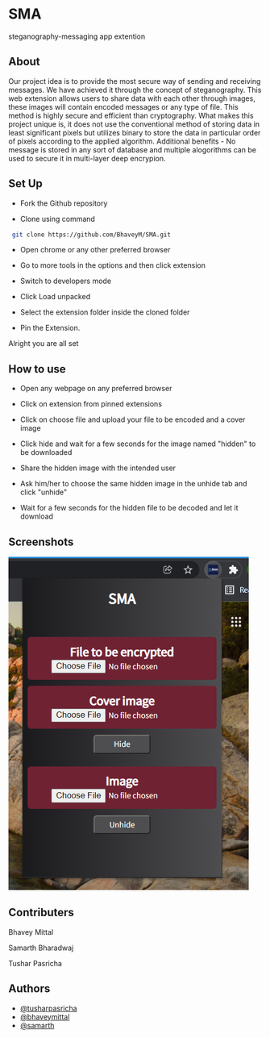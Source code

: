 
# SMA

steganography-messaging app extention

## About

Our project idea is to provide the most secure way of sending and receiving messages. We
have achieved it through the concept of steganography. This web extension allows users to 
share data with each other through images, these images will contain encoded messages or
any type of file. This method is highly secure and efficient than cryptography.
What makes this project unique is, it does not use the conventional method of storing
data in least significant pixels but utilizes binary to store the data in particular order of 
pixels according to the applied algorithm. Additional benefits - No message is stored in any 
sort of database and multiple alogorithms can be used to secure it in multi-layer deep encrypion.


## Set Up


- Fork the Github repository

- Clone using command
```bash
 git clone https://github.com/BhaveyM/SMA.git
```

- Open chrome or any other preferred browser

- Go to more tools in the options and then click extension

- Switch to developers mode

- Click Load unpacked

- Select the extension folder inside the cloned folder

- Pin the Extension.

Alright you are all set


## How to use

- Open any webpage on any preferred browser

- Click on extension from pinned extensions

- Click on choose file and upload your file to be encoded and a cover image

- Click hide and wait for a few seconds for the image named "hidden" to be downloaded

- Share the hidden image with the intended user

- Ask him/her to choose the same hidden image in the unhide tab and click "unhide"

- Wait for a few seconds for the hidden file to be decoded and let it download


## Screenshots

![Screenshot](https://github.com/BhaveyM/SMA/blob/main/Screenshot.png)




## Contributers

Bhavey Mittal

Samarth Bharadwaj

Tushar Pasricha

## Authors

- [@tusharpasricha](https://github.com/tusharpasricha)
- [@bhaveymittal](https://github.com/BhaveyM)
- [@samarth](https://github.com/samarth2002)





